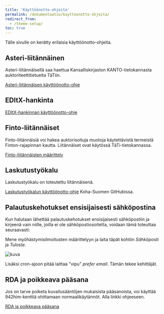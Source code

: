 ```yaml
---
title: 'Käyttöönotto-ohjeita'
permalink: /dokumentaatio/kayttoonotto-ohjeita/
redirect_from:
  - /theme-setup/
toc: true
---
```


Tälle sivulle on kerätty erilaisia käyttöönotto-ohjeita.

## Asteri-liitännäinen

Asteri-liitännäisellä saa haettua Kansalliskirjaston KANTO-tietokannasta auktoriteettitietueita TäTiin.

[Asteri-liitännäisen käyttöönotto-ohje](/dokumentaatio/asteri/)

## EDItX-hankinta

[EDItX-hankinnan käyttöönotto-ohje](/dokumentaatio/editx/)

## Finto-liitännäiset

Finto-liitännäisiä voi hakea auktorisoituja muotoja käytettävistä termeistä Finton-rajapinnan kautta. Liitännäiset ovat käytössä TäTi-tietokannassa.

[Finto-liitännäisten määrittely](/dokumentaatio/finto/)

## Laskutustyökalu

Laskutustyökalu on toteutettu liitännäisenä.

[Laskutustyökalun käyttöönotto-ohje](https://github.com/KohaSuomi/koha-plugin-overdue-tool/wiki) Koha-Suomen GitHubissa.

## Palautuskehotukset ensisijaisesti sähköpostina


Kun halutaan lähettää palautuskehotukset ensisijaisesti sähköpostiin ja kirjeenä vain niille, joilla ei ole sähköpostiosoitetta, voidaan tämä toteuttaa seuraavasti:

Mene myöhästymisilmoitusten määrittelyyn ja laita täpät kohtiin _Sähköposti_ ja _Tuloste_.

![kuva](https://github.com/KohaSuomi/kohasuomi.github.io/assets/33121325/b32231fa-d72d-4208-95b4-fa3fbd3abd2b)


Lisäksi cron-ajoon pitää laittaa "vipu" _prefer email_. Tämän tekee kehittäjät.

## RDA ja poikkeava pääsana

Jos on tarve poiketa kuvailusääntöjen mukaisista pääsanoista, voi käyttää 942him-kenttiä ohittamaan normaalikäytännöt. Alla linkki ohjeeseen.

[RDA ja poikkeava pääsana](/dokumentaatio/rdanuotti/)
